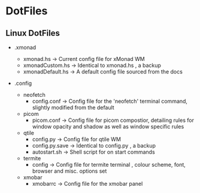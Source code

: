 # DotFiles
## Linux DotFiles

* .xmonad
  * xmonad.hs ->             Current config file for xMonad WM
  * xmonadCustom.hs ->       Identical to xmonad.hs , a backup 
  * xmonadDefault.hs ->      A default config file sourced from the docs
  
* .config
  * neofetch 
    * config.conf ->         Config file for the 'neofetch' terminal command, slightly modified from the default
  * picom
    * picom.conf ->          Config file for picom compostior, detailing rules for window opacity and shadow as well as window specific rules
  * qtile
    * config.py ->            Config file for qtile WM
    * config.py.save ->       Identical to config.py , a backup
    * autostart.sh ->        Shell script for on start commands
  * termite
    * config ->               Config file for termite terminal , colour scheme, font, browser and misc. options set
  * xmobar
    * xmobarrc ->            Config file for the xmobar panel
